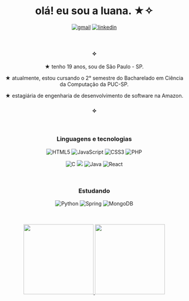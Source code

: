<div align="center">
<h1>olá! eu sou a luana. ★✧
</div>
<div align="center">

[![gmail](https://img.shields.io/badge/gmail-C35F50?style=for-the-badge&logo=gmail&logoColor=white)](mailto:luana.gr.macedo@gmail.com)
[![linkedin](https://img.shields.io/badge/linkedin-3F6F8C?style=for-the-badge&logo=linkedin&logoColor=white)](https://www.linkedin.com/in/luana-macedo-6216a7282/)

</div>


<br>
<div align="center">

<h3>✧</h3>


★ tenho 19 anos, sou de São Paulo - SP.

★ atualmente, estou cursando o 2° semestre do Bacharelado em Ciência da Computação da PUC-SP.

★ estagiária de engenharia de desenvolvimento de software na Amazon.

</div>

<div align="center">
<h3>✧</h3>
<br> 
<h3>Linguagens e tecnologias</h3>

![HTML5](https://img.shields.io/badge/HTML5-E34F26?style=for-the-badge&logo=html5&logoColor=white)
![JavaScript](https://img.shields.io/badge/JavaScript-F7DF1E?style=for-the-badge&logo=javascript&logoColor=black)
![CSS3](https://img.shields.io/badge/CSS3-1572B6?style=for-the-badge&logo=css3&logoColor=white)
![PHP](https://img.shields.io/badge/PHP-777BB4?style=for-the-badge&logo=php&logoColor=white)

![C](https://img.shields.io/badge/C-00599C?style=for-the-badge&logo=c&logoColor=white)
<img src="https://img.shields.io/badge/Microsoft%20SQL%20Server-507a43?style=for-the-badge&logo=microsoft%20sql%20server&logoColor=white">
![Java](https://img.shields.io/badge/java-%23ED8B00.svg?style=for-the-badge&logo=openjdk&logoColor=white)
![React](https://img.shields.io/badge/React-20232A?style=for-the-badge&logo=react&logoColor=61DAFB)

<br>  
</div>


<div align="center">
<h3>Estudando
</h3>

![Python](https://img.shields.io/badge/python-3670A0?style=for-the-badge&logo=python&logoColor=ffdd54)
![Spring](https://img.shields.io/badge/spring-f52c8a.svg?style=for-the-badge&logo=spring&logoColor=white)
![MongoDB](https://img.shields.io/badge/MongoDB-%234ea94b.svg?style=for-the-badge&logo=mongodb&logoColor=white)


<br>  
</div>

<br>
<div align="center">
<a href="https://github.com/luanagbrm">
<img height="190em" src="https://github-readme-stats.vercel.app/api?username=luanagbrm&show_icons=true&theme=radical"/> 
<img height="190em" src="https://github-readme-stats.vercel.app/api/top-langs/?username=luanagbrm&layout=compact&langs_count=7&theme=radical"/>
</div>

<br>
